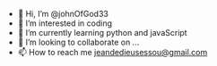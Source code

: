 - 👋 Hi, I’m @johnOfGod33
- 👀 I’m interested in coding 
- 🌱 I’m currently learning python and javaScript
- 💞️ I’m looking to collaborate on ...
- 📫 How to reach me jeandedieusessou@gmail.com

<!---
johnOfGod33/johnOfGod33 is a ✨ special ✨ repository because its `README.md` (this file) appears on your GitHub profile.
You can click the Preview link to take a look at your changes.
--->
